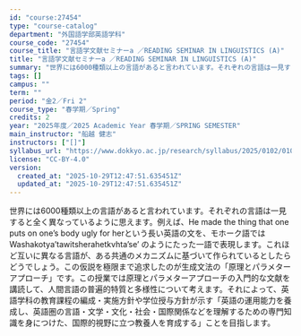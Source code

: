 ```yaml
---
id: "course:27454"
type: "course-catalog"
department: "外国語学部英語学科"
course_code: "27454"
course_title: "言語学文献セミナーa ／READING SEMINAR IN LINGUISTICS (A)"
title: "言語学文献セミナーa ／READING SEMINAR IN LINGUISTICS (A)"
summary: "世界には6000種類以上の言語があると言われています。それぞれの言語は一見すると全く異なっているように思えます。例えば、He made the thing that one puts on one’s body ugly for herとい…"
tags: []
campus: ""
term: ""
period: "金2／Fri 2"
course_type: "春学期／Spring"
credits: 2
year: "2025年度／2025 Academic Year 春学期／SPRING SEMESTER"
main_instructor: "船越 健志"
instructors: ["[]"]
syllabus_url: "https://www.dokkyo.ac.jp/research/syllabus/2025/0102/0102_27454_ja_JP.html"
license: "CC-BY-4.0"
version:
  created_at: "2025-10-29T12:47:51.635451Z"
  updated_at: "2025-10-29T12:47:51.635451Z"
---
```

世界には6000種類以上の言語があると言われています。それぞれの言語は一見すると全く異なっているように思えます。例えば、He made the thing that one puts on one’s body ugly for herという長い英語の文を、モホーク語ではWashakotya’tawitsherahetkvhta’se’ のようにたった一語で表現します。これほど互いに異なる言語が、ある共通のメカニズムに基づいて作られているとしたらどうでしょう。この仮説を極限まで追求したのが生成文法の「原理とパラメターアプローチ」です。この授業では原理とパラメターアプローチの入門的な文献を講読して、人間言語の普遍的特質と多様性について考えます。それによって、英語学科の教育課程の編成・実施方針や学位授与方針が示す「英語の運用能力を養成し、英語圏の言語・文学・文化・社会・国際関係などを理解するための専門知識を身につけた、国際的視野に立つ教養人を育成する」ことを目指します。
